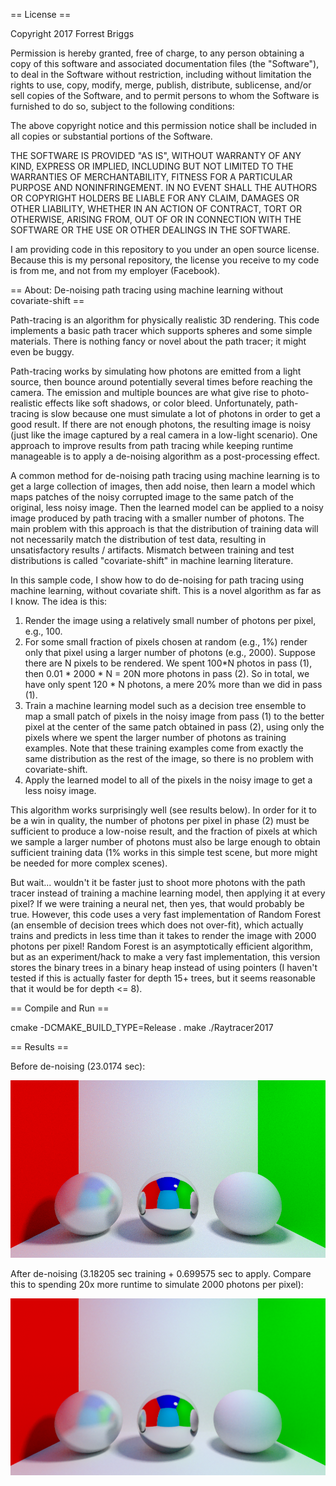 == License ==

Copyright 2017 Forrest Briggs

Permission is hereby granted, free of charge, to any person obtaining a copy of this software and associated documentation files (the "Software"), to deal in the Software without restriction, including without limitation the rights to use, copy, modify, merge, publish, distribute, sublicense, and/or sell copies of the Software, and to permit persons to whom the Software is furnished to do so, subject to the following conditions:

The above copyright notice and this permission notice shall be included in all copies or substantial portions of the Software.

THE SOFTWARE IS PROVIDED "AS IS", WITHOUT WARRANTY OF ANY KIND, EXPRESS OR IMPLIED, INCLUDING BUT NOT LIMITED TO THE WARRANTIES OF MERCHANTABILITY, FITNESS FOR A PARTICULAR PURPOSE AND NONINFRINGEMENT. IN NO EVENT SHALL THE AUTHORS OR COPYRIGHT HOLDERS BE LIABLE FOR ANY CLAIM, DAMAGES OR OTHER LIABILITY, WHETHER IN AN ACTION OF CONTRACT, TORT OR OTHERWISE, ARISING FROM, OUT OF OR IN CONNECTION WITH THE SOFTWARE OR THE USE OR OTHER DEALINGS IN THE SOFTWARE.

I am providing code in this repository to you under an open source license. Because this is my personal repository, the license you receive to my code is from me, and not from my employer (Facebook).

== About: De-noising path tracing using machine learning without covariate-shift ==

Path-tracing is an algorithm for physically realistic 3D rendering. This code implements a basic path tracer which supports spheres and some simple materials. There is nothing fancy or novel about the path tracer; it might even be buggy.

Path-tracing works by simulating how photons are emitted from a light source, then bounce around potentially several times before reaching the camera. The emission and multiple bounces are what give rise to photo-realistic effects like soft shadows, or color bleed. Unfortunately, path-tracing is slow because one must simulate a lot of photons in order to get a good result. If there are not enough photons, the resulting image is noisy (just like the image captured by a real camera in a low-light scenario). One approach to improve results from path tracing while keeping runtime manageable is to apply a de-noising algorithm as a post-processing effect.

A common method for de-noising path tracing using machine learning is to get a large collection of images, then add noise, then learn a model which maps patches of the noisy corrupted image to the same patch of the original, less noisy image. Then the learned model can be applied to a noisy image produced by path tracing with a smaller number of photons. The main problem with this approach is that the distribution of training data will not necessarily match the distribution of test data, resulting in unsatisfactory results / artifacts. Mismatch between training and test distributions is called "covariate-shift" in machine learning literature.

In this sample code, I show how to do de-noising for path tracing using machine learning, without covariate shift. This is a novel algorithm as far as I know. The idea is this:
1. Render the image using a relatively small number of photons per pixel, e.g., 100.
2. For some small fraction of pixels chosen at random (e.g., 1%) render only that pixel using a larger number of photons (e.g., 2000). Suppose there are N pixels to be rendered. We spent 100*N photos in pass (1), then 0.01 * 2000 * N = 20N more photons in pass (2). So in total, we have only spent 120 * N photons, a mere 20% more than we did in pass (1).
3. Train a machine learning model such as a decision tree ensemble to map a small patch of pixels in the noisy image from pass (1) to the better pixel at the center of the same patch obtained in pass (2), using only the pixels where we spent the larger number of photons as training examples. Note that these training examples come from exactly the same distribution as the rest of the image, so there is no problem with covariate-shift.
4. Apply the learned model to all of the pixels in the noisy image to get a less noisy image.

This algorithm works surprisingly well (see results below). In order for it to be a win in quality, the number of photons per pixel in phase (2) must be sufficient to produce a low-noise result, and the fraction of pixels at which we sample a larger number of photons must also be large enough to obtain sufficient training data (1% works in this simple test scene, but more might be needed for more complex scenes).

But wait... wouldn't it be faster just to shoot more photons with the path tracer instead of training a machine learning model, then applying it at every pixel? If we were training a neural net, then yes, that would probably be true. However, this code uses a very fast implementation of Random Forest (an ensemble of decision trees which does not over-fit), which actually trains and predicts in less time than it takes to render the image with 2000 photons per pixel! Random Forest is an asymptotically efficient algorithm, but as an experiment/hack to make a very fast implementation, this version stores the binary trees in a binary heap instead of using pointers (I haven't tested if this is actually faster for depth 15+ trees, but it seems reasonable that it would be for depth <= 8).

== Compile and Run ==

cmake -DCMAKE_BUILD_TYPE=Release .
make
./Raytracer2017

== Results ==

Before de-noising (23.0174 sec):

![before](out.png)

After de-noising (3.18205 sec training + 0.699575 sec to apply. Compare this to spending 20x more runtime to simulate 2000 photons per pixel):

![after](out_denoised.png)
